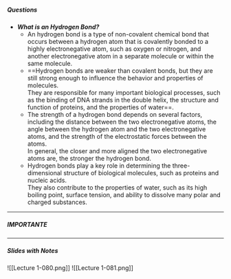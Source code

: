 ##### Questions
- ***What is an Hydrogen Bond?***
	- An hydrogen bond is a type of non-covalent chemical bond that occurs between a hydrogen atom that is covalently bonded to a highly electronegative atom, such as oxygen or nitrogen, and another electronegative atom in a separate molecule or within the same molecule.
	- ==Hydrogen bonds are weaker than covalent bonds, but they are still strong enough to influence the behavior and properties of molecules. <br>They are responsible for many important biological processes, such as the binding of DNA strands in the double helix, the structure and function of proteins, and the properties of water==.
	- The strength of a hydrogen bond depends on several factors, including the distance between the two electronegative atoms, the angle between the hydrogen atom and the two electronegative atoms, and the strength of the electrostatic forces between the atoms. <br>In general, the closer and more aligned the two electronegative atoms are, the stronger the hydrogen bond.
	- Hydrogen bonds play a key role in determining the three-dimensional structure of biological molecules, such as proteins and nucleic acids. <br> They also contribute to the properties of water, such as its high boiling point, surface tension, and ability to dissolve many polar and charged substances.

---
##### IMPORTANTE


---
##### Slides with Notes
![[Lecture 1-080.png]]
![[Lecture 1-081.png]]
